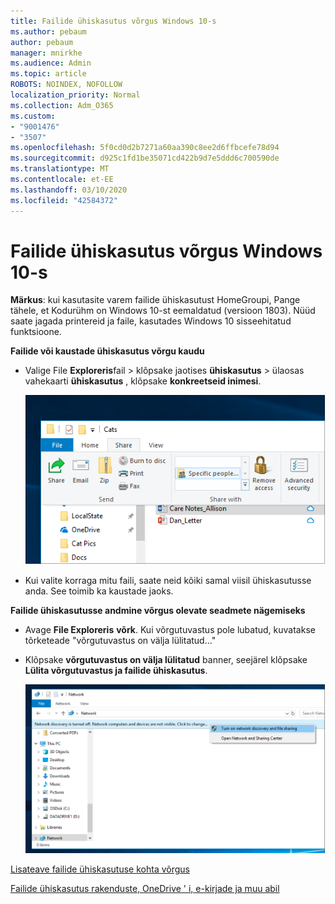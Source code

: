```yaml
---
title: Failide ühiskasutus võrgus Windows 10-s
ms.author: pebaum
author: pebaum
manager: mnirkhe
ms.audience: Admin
ms.topic: article
ROBOTS: NOINDEX, NOFOLLOW
localization_priority: Normal
ms.collection: Adm_O365
ms.custom:
- "9001476"
- "3507"
ms.openlocfilehash: 5f0cd0d2b7271a60aa390c8ee2d6ffbcefe78d94
ms.sourcegitcommit: d925c1fd1be35071cd422b9d7e5ddd6c700590de
ms.translationtype: MT
ms.contentlocale: et-EE
ms.lasthandoff: 03/10/2020
ms.locfileid: "42584372"
---
```

# <a name="file-sharing-over-a-network-in-windows-10"></a>Failide ühiskasutus võrgus Windows 10-s

**Märkus**: kui kasutasite varem failide ühiskasutust HomeGroupi, Pange tähele, et Kodurühm on Windows 10-st eemaldatud (versioon 1803). Nüüd saate jagada printereid ja faile, kasutades Windows 10 sisseehitatud funktsioone.

**Failide või kaustade ühiskasutus võrgu kaudu**

- Valige File **Exploreris**fail > klõpsake jaotises **ühiskasutus** > ülaosas vahekaarti **ühiskasutus** , klõpsake **konkreetseid inimesi**.

    ![Jagage faili kindlate inimestega.](media/share-with-specific-people.png)
          
- Kui valite korraga mitu faili, saate neid kõiki samal viisil ühiskasutusse anda. See toimib ka kaustade jaoks.

**Failide ühiskasutusse andmine võrgus olevate seadmete nägemiseks**

- Avage **File Exploreris** **võrk**. Kui võrgutuvastus pole lubatud, kuvatakse tõrketeade "võrgutuvastus on välja lülitatud..."

- Klõpsake **võrgutuvastus on välja lülitatud** banner, seejärel klõpsake **Lülita võrgutuvastus ja failide ühiskasutus**.

    ![Lülitage sisse Võrgutuvastus ja failide ühiskasutus.](media/turn-on-network-discovery.png)

[Lisateave failide ühiskasutuse kohta võrgus](https://support.microsoft.com/help/4092694/windows-10-file-sharing-over-a-network)

[Failide ühiskasutus rakenduste, OneDrive ' i, e-kirjade ja muu abil](https://support.microsoft.com/help/4027674/windows-10-share-files-in-file-explorer)
